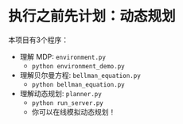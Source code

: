 # 执行之前先计划：动态规划

本项目有3个程序：

* 理解 MDP: `environment.py`
  * `python environment_demo.py`
* 理解贝尔曼方程: `bellman_equation.py`
  * `python bellman_equation.py`
* 理解动态规划: `planner.py`
  * `python run_server.py`
  * 你可以在线模拟动态规划！
